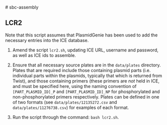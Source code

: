 # sbc-assembly

## LCR2

Note that this script assumes that PlasmidGenie has been used to add the necessary
entries into the ICE database.

1. Amend the script `lcr2.sh`, updating ICE URL, username and password, as well as
ICE ids to assemble.

2. Ensure that all necessary source plates are in the `data/plates` directory.
Plates that are required include those containing plasmid parts (i.e. individual parts
within the plasmids, typically that which is returned from Twist), and those containing
primers (these primers are *not* held in ICE, and must be specified here, using the naming
convention of `[PART_PLASMID_ID]_P` and `[PART_PLASMID_ID]_NP` for phosphorylated and non-phosphorylated
primers respectively. Plates can be defined in one of two formats (see `data/plates/12135272.csv` and `data/plates/11276738.csv`)
for examples of each format.

3. Run the script through the command: `bash lcr2.sh`.